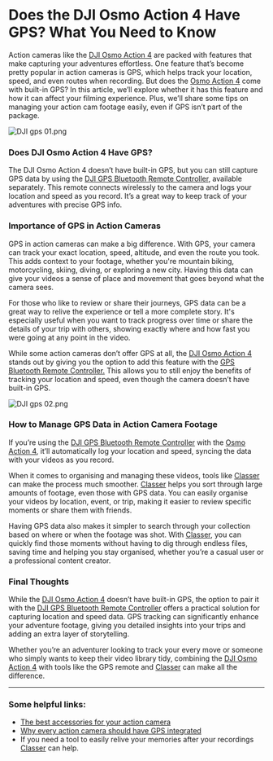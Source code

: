 # Does the DJI Osmo Action 4 Have GPS? What You Need to Know

Action cameras like the [DJI Osmo Action 4](https://www.dji.com/uk/osmo-action-4) are packed with features that make capturing your adventures effortless. One feature that’s become pretty popular in action cameras is GPS, which helps track your location, speed, and even routes when recording. But does the [Osmo Action 4](https://www.dji.com/uk/osmo-action-4) come with built-in GPS? In this article, we’ll explore whether it has this feature and how it can affect your filming experience. Plus, we’ll share some tips on managing your action cam footage easily, even if GPS isn’t part of the package.

![DJI gps 01.png]({{image-path}}/DJI_gps_01.png)

### Does DJI Osmo Action 4 Have GPS?

The DJI Osmo Action 4 doesn’t have built-in GPS, but you can still capture GPS data by using the [DJI GPS Bluetooth Remote Controller](https://store.dji.com/uk/product/osmo-action-gps-bluetooth-remote-controller?vid=144561), available separately. This remote connects wirelessly to the camera and logs your location and speed as you record. It’s a great way to keep track of your adventures with precise GPS info.

### Importance of GPS in Action Cameras

GPS in action cameras can make a big difference. With GPS, your camera can track your exact location, speed, altitude, and even the route you took. This adds context to your footage, whether you're mountain biking, motorcycling, skiing, diving, or exploring a new city. Having this data can give your videos a sense of place and movement that goes beyond what the camera sees.

For those who like to review or share their journeys, GPS data can be a great way to relive the experience or tell a more complete story. It's especially useful when you want to track progress over time or share the details of your trip with others, showing exactly where and how fast you were going at any point in the video.

While some action cameras don’t offer GPS at all, the [DJI Osmo Action 4](https://www.dji.com/uk/osmo-action-4) stands out by giving you the option to add this feature with the [GPS Bluetooth Remote Controller.](https://store.dji.com/uk/product/osmo-action-gps-bluetooth-remote-controller?vid=144561) This allows you to still enjoy the benefits of tracking your location and speed, even though the camera doesn’t have built-in GPS.

![DJI gps 02.png]({{image-path}}/DJI_gps_02.png)

### How to Manage GPS Data in Action Camera Footage

If you’re using the [DJI GPS Bluetooth Remote Controller](https://store.dji.com/uk/product/osmo-action-gps-bluetooth-remote-controller?vid=144561) with the [Osmo Action 4](https://www.dji.com/uk/osmo-action-4), it’ll automatically log your location and speed, syncing the data with your videos as you record.

When it comes to organising and managing these videos, tools like [Classer](https://classermedia.com/) can make the process much smoother. [Classer](https://classermedia.com/) helps you sort through large amounts of footage, even those with GPS data. You can easily organise your videos by location, event, or trip, making it easier to review specific moments or share them with friends.

Having GPS data also makes it simpler to search through your collection based on where or when the footage was shot. With [Classer](https://classermedia.com/), you can quickly find those moments without having to dig through endless files, saving time and helping you stay organised, whether you’re a casual user or a professional content creator.

### Final Thoughts

While the [DJI Osmo Action 4](https://www.dji.com/uk/osmo-action-4) doesn’t have built-in GPS, the option to pair it with the [DJI GPS Bluetooth Remote Controller](https://store.dji.com/uk/product/osmo-action-gps-bluetooth-remote-controller?vid=144561) offers a practical solution for capturing location and speed data. GPS tracking can significantly enhance your adventure footage, giving you detailed insights into your trips and adding an extra layer of storytelling.

Whether you’re an adventurer looking to track your every move or someone who simply wants to keep their video library tidy, combining the [DJI Osmo Action 4](https://www.dji.com/uk/osmo-action-4) with tools like the GPS remote and [Classer](https://classermedia.com/) can make all the difference.

---

### Some helpful links:

- [The best accessories for your action camera](https://classermedia.com/stories/3478f7ba-8b13-4622-ae50-dbc7ba76c49a)
- [Why every action camera should have GPS integrated](https://classermedia.com/stories/1e997fe0-383b-4821-87fa-d975bf943aae)
- If you need a tool to easily relive your memories after your recordings [Classer](https://classermedia.com/) can help.